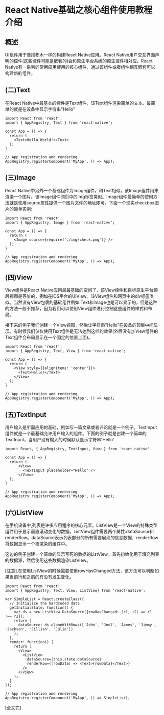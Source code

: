 
# React Native基础之核心组件使用教程介绍

## 概述

UI组件用于像搭积木一样的构建React Native应用。React Native用户交互界面声明的控件(这些控件可能是嵌套的)会和原生平台系统的原生控件相对应。React Native有一系列的常用应用使用的核心组件，通过该组件或者组件相互嵌套可以构建新的组件。

## (二)Text

在React Native中最基本的控件是Text组件，该Text组件渲染简单的文本。最简单的就是在设备中显示字符串"Hello"

```
import React from 'react';
import { AppRegistry, Text } from 'react-native';
 
const App = () => {
  return (
    <Text>Hello World!</Text>
  );
}
 
// App registration and rendering
AppRegistry.registerComponent('MyApp', () => App);
```

## (三)Image

React Native中另外一个基础组件为Image组件，和Text相似，该Image组件用来渲染一个图片。该Image组件网页中的img标签类似。Image组件最简单的使用方法就是使用source属性提供一个图片文件的地址即可。下面一个现实checkbox图片的简单实例:

```
import React from 'react';
import { AppRegistry, Image } from 'react-native';
 
const App = () => {
  return (
    <Image source={require('./img/check.png')} />
  );
}
 
// App registration and rendering
AppRegistry.registerComponent('MyApp', () => App);
```

## (四)View

View组件是React Native应用最最基础的空间了，该View控件和目标原生平台顶层视图是等价的，例如在iOS平台的UIView。该View组件和网页中的div标签类似。当然没有View包裹的基础组件例如:Text和Image也是可以显示的，但是这种的方法一般不推荐，因为我们可以使用View组件进行控制这些组件的样式和布局。

接下来的例子我们创建一个View视图，然后让字符串"Hello"在设备的顶层中间显示。有时候我们仅仅使用Text组件是无法达到这样的效果(外层没有加View组件的Text组件会布局显示在一个固定的位置上面)。

```
import React from 'react';
import { AppRegistry, Text, View } from 'react-native';
 
const App = () => {
  return (
    <View style={{alignItems: 'center'}}>
      <Text>Hello!</Text>
    </View>
  );
}
 
// App registration and rendering
AppRegistry.registerComponent('MyApp', () => App);
```

## (五)TextInput

用户输入是所需应用的基础，例如写一篇文章或者评论就是一个例子。TextInput组件就是一个最基础允许用户输入的组件。下面的例子就是创建一个简单的TextInput，当用户没有输入的时候默认显示字符串'Hello'

```
import React, { AppRegistry, TextInput, View } from 'react-native'
 
const App = () => {
  return (
      <View>
        <TextInput placeholder="Hello" />
      </View>
  );
}
 
// App registration and rendering
AppRegistry.registerComponent('MyApp', () => App);
```

## (六)ListView

在手机设备中,列表是许多应用程序的核心元素。ListView是一个View的特殊类型组件用于显示垂直滚动变化的数据。ListView组件需要两个属性:dataSource和renderRow。dataSource表示列表部分的所有需要展现的信息数据，renderRow将数据显示一个被渲染的组件中。

这边的例子创建一个简单的显示写死的数据的ListView。首先初始化用于填充列表的数据源，然后使用这些数据渲染ListView。

[注意].在使用ListView的时候需要使用rowHasChanged方法，该方法可以判断如果当前行和之前的有没有发生变化。


```
import React from 'react';
import { AppRegistry, Text, View, ListView} from 'react-native';
 
var SimpleList = React.createClass({
  // Initialize the hardcoded data
  getInitialState: function() {
    var ds = new ListView.DataSource({rowHasChanged: (r1, r2) => r1 !== r2});
    return {
      dataSource: ds.cloneWithRows(['John', 'Joel', 'James', 'Jimmy', 'Jackson', 'Jillian', 'Julie'])
    };
  },
  render: function() {
    return (
      <View>
        <ListView
          dataSource={this.state.dataSource}
          renderRow={(rowData) => <Text>{rowData}</Text>}
        />
      </View>
    );
  }
});
 
// App registration and rendering
AppRegistry.registerComponent('MyApp', () => SimpleList);
```



[全文完]